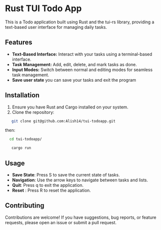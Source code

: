 # Rust TUI Todo App

This is a  Todo application built using Rust and the tui-rs library, providing a text-based user interface for managing daily tasks.

## Features

- **Text-Based Interface:** Interact with your tasks using a terminal-based interface.
- **Task Management:** Add, edit, delete, and mark tasks as done.
- **Input Modes:** Switch between normal and editing modes for seamless task management.
- **Save user state** you can save your tasks and exit the program

## Installation

1. Ensure you have Rust and Cargo installed on your system.
2. Clone the repository:

```bash
   git clone git@github.com:Alish14/tui-todoapp.git 
```
then:
```bash
  cd tui-todoapp/
```
```bash
   cargo run
```

## Usage
- **Save State**: Press S to save the current state of tasks.
- **Navigation**: Use the arrow keys to navigate between tasks and lists.
- **Quit**: Press q to exit the application.
- **Reset** : Press R to reset the application.

## Contributing

Contributions are welcome! If you have suggestions, bug reports, or feature requests, please open an issue or submit a pull request.

